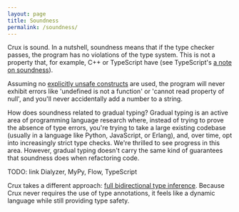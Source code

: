 ```yaml
---
layout: page
title: Soundness
permalink: /soundness/
---
```


Crux is sound.  In a nutshell, soundness means that if the type checker passes, the
program has no violations of the type system.  This is not a property that, for
example, C++ or TypeScript have (see TypeScript's
[a note on soundness](https://www.typescriptlang.org/docs/handbook/type-compatibility.html)).

Assuming no [explicitly unsafe constructs](/unsafe) are used, the program will never exhibit
errors like 'undefined is not a function' or 'cannot read property of null', and you'll
never accidentally add a number to a string.

How does soundness related to gradual typing?  Gradual typing is an active area of
programming language research where, instead of trying to prove the absence of type
errors, you're trying to take a large existing codebase (usually in a language like
Python, JavaScript, or Erlang), and, over time, opt into increasingly strict
type checks.  We're thrilled to see progress in this area.  However, gradual typing
doesn't carry the same kind of guarantees that soundness does when refactoring code.

TODO: link Dialyzer, MyPy, Flow, TypeScript

Crux takes a different approach: [full bidirectional type inference](/inference).  Because Crux
never requires the use of type annotations, it feels like a dynamic language while
still providing type safety.
